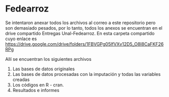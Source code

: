 # Fedearroz
Se intentaron anexar todos los archivos al correo a este repositorio pero son demasiado pesados, por lo tanto, todos los anexos se encuentran en el drive compartido Entregas Unal-Fedearroz. En esta carpeta
compartido cuyo enlace es https://drive.google.com/drive/folders/1FBVGPg05IfVXv12D5_O8I8CaFKF26RPg

Allí se encuentran los siguientes archivos

1. Las bases de datos originales
2. Las bases de datos procesadas con la imputación y todas las variables creadas
3. Los códigos en R - cran.
4. Resultados e informes
